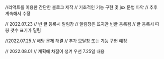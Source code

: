 //리액트를 이용한 간단한 블로그 제작
// 기초적인 기능 구현 및 jsx 문법 파악
// 추후 계속해서 수정 

// 2022.07.23 
// 빈 글 등록시 알림창 
// 알림창은 뜨지만 빈글 등록됨
// 글 등록시 따봉 갯수 표기가 밀림 

//2022.07.25
// 해당 문제 해결 
// 추가 모달창 또는 기능 구현 예정

// 2022.08.01 
// 계획에 차질이 생겨 우선 7.25일 내용 
